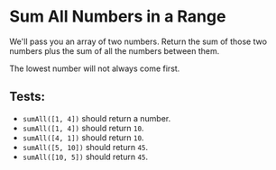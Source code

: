 # Sum All Numbers in a Range

We'll pass you an array of two numbers.
Return the sum of those two numbers plus the sum of all the numbers between them.

The lowest number will not always come first.

## Tests:

-   `sumAll([1, 4])` should return a number.
-   `sumAll([1, 4])` should return `10`.
-   `sumAll([4, 1])` should return `10`.
-   `sumAll([5, 10])` should return `45`.
-   `sumAll([10, 5])` should return `45`.
